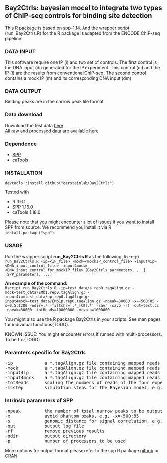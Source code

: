 ## Bay2Ctrls: bayesian model to integrate two types of ChIP-seq controls for binding site detection

This R package is based on spp-1.14. And the wrapper script (run_Bay2Ctrls.R) for the R package is adapted from the ENCODE ChIP-seq pipeline. 

### DATA INPUT
This software require one IP (i) and two set of controls:
The first control is the DNA input (di) generated for the IP experiment. This control (di) and the IP (i) are the results from conventional ChIP-seq.
The second control contains a mock IP (m) and its corresponding DNA input (dm)

### DATA OUTPUT
Binding peaks are in the narrow peak file format

### Data download
Download the test data [here](http://archive2.gersteinlab.org/proj/MockOrNot/Bay2Ctrls/test_data/)  
All raw and processed data are available [here](http://archive2.gersteinlab.org/proj/MockOrNot/Data/)

### Dependence
- [SPP](https://cran.r-project.org/web/packages/spp/index.html)
- [caTools](https://cran.r-project.org/web/packages/caTools/index.html)

### INSTALLATION
`devtools::install_github("gersteinlab/Bay2Ctrls")`

Tested with
- R 3.6.1
- SPP 1.16.0
- caTools 1.18.0

Please note that you might encounter a lot of issues if you want to install SPP from source. We recommend you install it via R `install.package("spp")`.

### USAGE
Run the wrapper script **run_Bay2Ctrls.R** as the following:
`Rscript run_Bay2Ctrls.R -ip=<IP_file> -mock=<mockIP_control_file> -input4ip=<DNA_input_control_file> -input4mock=<DNA_input_control_for_mockIP_file> [Bay2Ctrls_parameters, ...] [SPP_parameters, ...]`

**An example of the command:**  
`Rscript run_Bay2Ctrls.R -ip=test_data/a.rep0.tagAlign.gz -mock=test_data/EMb1.rep0.tagAlign.gz -input4ip=test_data/ap.rep0.tagAlign.gz -input4mock=test_data/EMb1p.rep0.tagAlign.gz -npeak=30000 -x=-500:85 -s=0:5:1200 -odir=./ -filtchr='.*_[CD].*' -savr -savp -rf -out=test.cc -npeak=30000 -totReads=10000000 -mcstep=1000000`

You might also use the R package Bay2Ctrls in your scripts. See man pages for individual functions(TODO).

KNOWN ISSUE: You might encounter errors if runned with multi-processors. To be fix.(TODO)

### Paramters specific for Bay2Ctrls
<pre>
-ip            a *.tagAlign.gz file containing mapped reads from the IP experiment (i)  
-mock          a *.tagAlign.gz file containing mapped reads from the mock IP experiment (m)  
-input4ip      a *.tagAlign.gz file containing mapped reads from the DNA input control for the IP experiment (di)  
-input4mock    a *.tagAlign.gz file containing mapped reads from the DNA input control for the mock IP experiment (dm)  
-totReads      scaling the numbers of reads of the four experiments to the same level, e.g. -totReads=10000000
-mcstep        simulation steps for the Bayesian model, e.g. -mcstep=1000000
</pre>

### Intrinsic parameters of SPP
<pre>
-npeak         the number of total narrow peaks to be output, e.g. -npeak=30000  
-x             avoid phantom peaks, e.g. -x=-500:85  
-s             genomic distance for signal correlation, e.g. -s=0:5:1200  
-out           output log file  
-rf            remove previous results  
-odir          output directory  
-p             number of processors to be used
</pre>
More options for output format please refer to the spp R package [github](https://github.com/hms-dbmi/spp) or [CRAN](https://cran.r-project.org/web/packages/spp/index.html)